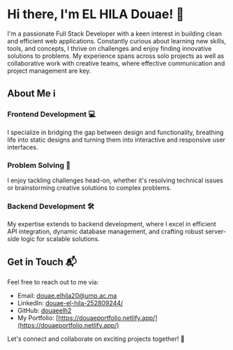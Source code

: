 # Hi there, I'm EL HILA Douae! 👋

I'm a passionate Full Stack Developer with a keen interest in building clean and efficient web applications. Constantly curious about learning new skills, tools, and concepts, I thrive on challenges and enjoy finding innovative solutions to problems. My experience spans across solo projects as well as collaborative work with creative teams, where effective communication and project management are key.

## About Me ℹ️

### Frontend Development 💻
I specialize in bridging the gap between design and functionality, breathing life into static designs and turning them into interactive and responsive user interfaces.

### Problem Solving 🧠
I enjoy tackling challenges head-on, whether it's resolving technical issues or brainstorming creative solutions to complex problems.

### Backend Development 🛠️
My expertise extends to backend development, where I excel in efficient API integration, dynamic database management, and crafting robust server-side logic for scalable solutions.

## Get in Touch 📬

Feel free to reach out to me via:

- Email: [douae.elhila20@ump.ac.ma](mailto:douae.elhila20@ump.ac.ma)
- LinkedIn: [douae-el-hila-252809244/](https://www.linkedin.com/in/douae-el-hila-252809244/)
- GitHub: [douaeelh2](https://github.com/douaeelh2)
- My Portfolio: [https://douaeportfolio.netlify.app/](https://douaeportfolio.netlify.app/)

Let's connect and collaborate on exciting projects together! 🚀


<!---
douaeelh2/douaeelh2 is a ✨ special ✨ repository because its `README.md` (this file) appears on your GitHub profile.
You can click the Preview link to take a look at your changes.
--->
